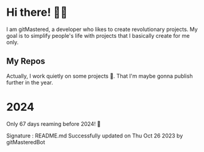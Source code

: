 
# Hi there! 🙋‍♂️
I am gitMastered, a developer who likes to create revolutionary projects.
My goal is to simplify people's life with projects that I basically create for me only.

## My Repos
Actually, I work quietly on some projects 👀. That I'm maybe gonna publish further in the year.

# 2024
Only 67 days reaming before 2024! 🙌

Signature : README.md Successfully updated on Thu Oct 26 2023 by gitMasteredBot

